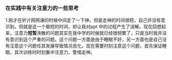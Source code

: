 ### 在实践中有关注意力的一些思考

1.刚才在听计网网课的时候中间走了一下神，但是走神的时间很短，自己并没有意识到。但就是这一个极短的时间，却让我对ppt 中的过程产生了误解。现在回想起来，注意力**短暂**涣散的问题其实在我中学的时候就已经很频繁了，只是当时我并没有意识到这个严重的问题。这个问题一方面是由于睡眠不好，另一方面也是自己没有注意这个问题任其发展导致情况恶化。现在需要时刻注意这个问题，首先保证睡眠，其次训练时时刻集中注意力，警惕走神。